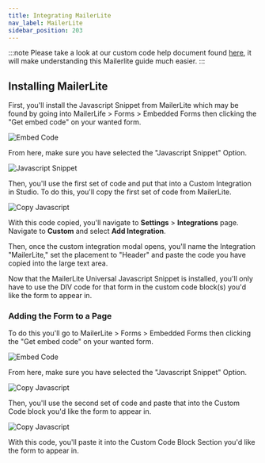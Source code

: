 ```yaml
---
title: Integrating MailerLite
nav_label: MailerLite
sidebar_position: 203
---
```


:::note
Please take a look at our custom code help document
found [here](/docs/studio/Integrations/Adding-HTML-CSS-or-JavaScript-to-all-your-pages),
it will make understanding this Mailerlite guide much easier.
:::

## Installing MailerLite

First, you'll install the Javascript Snippet from MailerLite which may be found by going into MailerLife > Forms >
Embedded Forms then clicking the "Get embed code" on your wanted form.

![Embed Code](/assets/studio/d33v4339jhl8k0.cloudfront.netdocsassets5e4848762c7d3a7e9ae7ce2dimages5e8f9b5d04286364bc982199file-lbUw5PnxCE.png)

From here, make sure you have selected the "Javascript Snippet" Option.

![Javascript Snippet](/assets/studio/d33v4339jhl8k0.cloudfront.netdocsassets5e4848762c7d3a7e9ae7ce2dimages5e8f9b892c7d3a7e9aeab570file-FPWP4ohw4N.png)

Then, you'll use the first set of code and put that into a Custom Integration in Studio. To do this, you'll copy the
first set of code from MailerLite.

![Copy Javascript](/assets/studio/d33v4339jhl8k0.cloudfront.netdocsassets5e4848762c7d3a7e9ae7ce2dimages5e8f9bd104286364bc9821a1file-c9Qtyfo3Ux.png)

With this code copied, you'll navigate to **Settings** > **Integrations** page. 
Navigate to **Custom** and select **Add Integration**.

Then, once the custom integration modal opens, you'll name the Integration "MailerLite," set the placement to "Header" and paste the code you have copied into the large text area.

Now that the MailerLite Universal Javascript Snippet is installed, you'll only have to use the DIV code for that form in
the custom code block(s) you'd like the form to appear in.

### Adding the Form to a Page

To do this you'll go to MailerLite > Forms > Embedded Forms then clicking the "Get embed code" on your wanted form.

![Embed Code](/assets/studio/d33v4339jhl8k0.cloudfront.netdocsassets5e4848762c7d3a7e9ae7ce2dimages5e8f9b5d04286364bc982199file-lbUw5PnxCE-1.png)

From here, make sure you have selected the "Javascript Snippet" Option.

![Copy Javascript](/assets/studio/d33v4339jhl8k0.cloudfront.netdocsassets5e4848762c7d3a7e9ae7ce2dimages5e8f9b892c7d3a7e9aeab570file-FPWP4ohw4N-1.png)

Then, you'll use the second set of code and paste that into the Custom Code block you'd like the form to appear in.

![Copy Javascript](/assets/studio/d33v4339jhl8k0.cloudfront.netdocsassets5e4848762c7d3a7e9ae7ce2dimages5e8f9d172c7d3a7e9aeab58bfile-gUZ8yAHSkS.png)

With this code, you'll paste it into the Custom Code Block Section you'd like the form to appear in.

